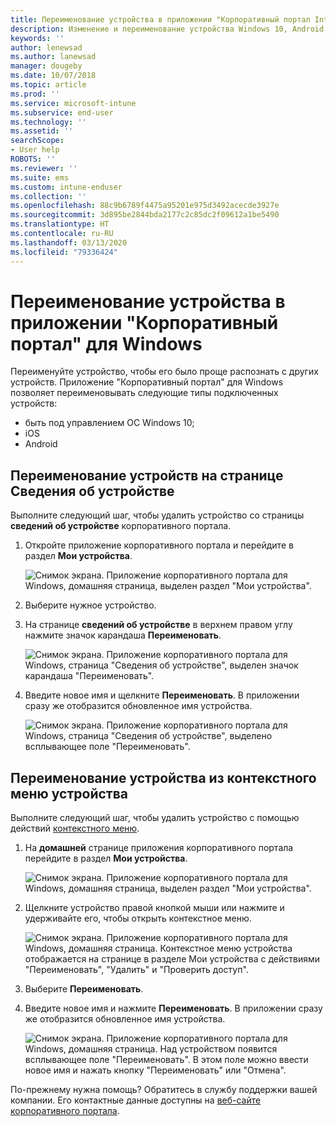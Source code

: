 ```yaml
---
title: Переименование устройства в приложении "Корпоративный портал Intune" для Windows
description: Изменение и переименование устройства Windows 10, Android, iOS или Microsoft HoloLens в приложении "Корпоративный портал Intune" для Windows
keywords: ''
author: lenewsad
ms.author: lanewsad
manager: dougeby
ms.date: 10/07/2018
ms.topic: article
ms.prod: ''
ms.service: microsoft-intune
ms.subservice: end-user
ms.technology: ''
ms.assetid: ''
searchScope:
- User help
ROBOTS: ''
ms.reviewer: ''
ms.suite: ems
ms.custom: intune-enduser
ms.collection: ''
ms.openlocfilehash: 88c9b6789f4475a95201e975d3492acecde3927e
ms.sourcegitcommit: 3d895be2844bda2177c2c85dc2f09612a1be5490
ms.translationtype: HT
ms.contentlocale: ru-RU
ms.lasthandoff: 03/13/2020
ms.locfileid: "79336424"
---
```

# <a name="rename-device-from-the-company-portal-app-for-windows"></a>Переименование устройства в приложении "Корпоративный портал" для Windows
Переименуйте устройство, чтобы его было проще распознать с других устройств. Приложение "Корпоративный портал" для Windows позволяет переименовывать следующие типы подключенных устройств:  
* быть под управлением ОС Windows 10;
* iOS
* Android  

## <a name="rename-device-from-device-details-page"></a>Переименование устройств на странице **Сведения об устройстве**  
Выполните следующий шаг, чтобы удалить устройство со страницы **сведений об устройстве** корпоративного портала. 

1. Откройте приложение корпоративного портала и перейдите в раздел **Мои устройства**.  

    ![Снимок экрана. Приложение корпоративного портала для Windows, домашняя страница, выделен раздел "Мои устройства".](./media/1809_CheckAccess_Context_Select_Device.png)  
2. Выберите нужное устройство.
3. На странице **сведений об устройстве** в верхнем правом углу нажмите значок карандаша **Переименовать**.  

     ![Снимок экрана. Приложение корпоративного портала для Windows, страница "Сведения об устройстве", выделен значок карандаша "Переименовать".](./media/1809_Rename_CPapp_Windows_icon.png) 
4. Введите новое имя и щелкните **Переименовать**. В приложении сразу же отобразится обновленное имя устройства.  

     ![Снимок экрана. Приложение корпоративного портала для Windows, страница "Сведения об устройстве", выделено всплывающее поле "Переименовать".](./media/1808_RenameApp_Popup.png)  

## <a name="rename-device-from-device-context-menu"></a>Переименование устройства из контекстного меню устройства  
Выполните следующий шаг, чтобы удалить устройство с помощью действий [контекстного меню](https://docs.microsoft.com//windows/uwp/design/controls-and-patterns/menus).  

1. На **домашней** странице приложения корпоративного портала перейдите в раздел **Мои устройства**.

    ![Снимок экрана. Приложение корпоративного портала для Windows, домашняя страница, выделен раздел "Мои устройства".](./media/1809_CheckAccess_Context_Select_Device.png)  
2. Щелкните устройство правой кнопкой мыши или нажмите и удерживайте его, чтобы открыть контекстное меню.  

    ![Снимок экрана. Приложение корпоративного портала для Windows, домашняя страница. Контекстное меню устройства отображается на странице в разделе **Мои устройства** с действиями "Переименовать", "Удалить" и "Проверить доступ".](./media/1809_DeviceContextMenu_Windows_CP.png)    
3. Выберите **Переименовать**.  
4. Введите новое имя и нажмите **Переименовать**. В приложении сразу же отобразится обновленное имя устройства.  

     ![Снимок экрана. Приложение корпоративного портала для Windows, домашняя страница. Над устройством появится всплывающее поле "Переименовать". В этом поле можно ввести новое имя и нажать кнопку "Переименовать" или "Отмена".](./media/1808_RenameApp_Popup.png)  

По-прежнему нужна помощь? Обратитесь в службу поддержки вашей компании. Его контактные данные доступны на [веб-сайте корпоративного портала](https://go.microsoft.com/fwlink/?linkid=2010980).

